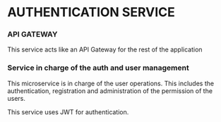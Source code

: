 # AUTHENTICATION SERVICE

### API GATEWAY
This service acts like an API Gateway for the rest of the application
### Service in charge of the auth and user management 
This microservice is in charge of the user operations. This includes the authentication, registration and administration of the permission of the users.

This service uses JWT for authentication.  
